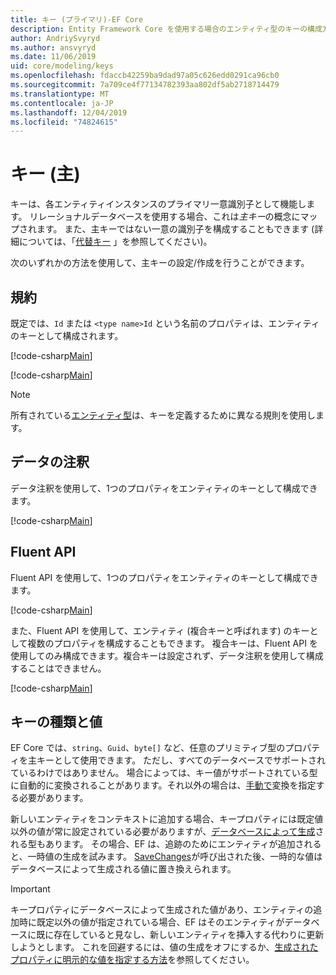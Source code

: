```yaml
---
title: キー (プライマリ)-EF Core
description: Entity Framework Core を使用する場合のエンティティ型のキーの構成方法
author: AndriySvyryd
ms.author: ansvyryd
ms.date: 11/06/2019
uid: core/modeling/keys
ms.openlocfilehash: fdaccb42259ba9dad97a05c626edd0291ca96cb0
ms.sourcegitcommit: 7a709ce4f77134782393aa802df5ab2718714479
ms.translationtype: MT
ms.contentlocale: ja-JP
ms.lasthandoff: 12/04/2019
ms.locfileid: "74824615"
---
```

# <a name="keys-primary"></a>キー (主)

キーは、各エンティティインスタンスのプライマリ一意識別子として機能します。 リレーショナルデータベースを使用する場合、これは*主キー*の概念にマップされます。 また、主キーではない一意の識別子を構成することもできます (詳細については、「[代替キー](alternate-keys.md) 」を参照してください)。

次のいずれかの方法を使用して、主キーの設定/作成を行うことができます。

## <a name="conventions"></a>規約

既定では、`Id` または `<type name>Id` という名前のプロパティは、エンティティのキーとして構成されます。

[!code-csharp[Main](../../../samples/core/Modeling/Conventions/KeyId.cs?name=KeyId&highlight=3)]

[!code-csharp[Main](../../../samples/core/Modeling/Conventions/KeyTypeNameId.cs?name=KeyId&highlight=3)]

> [!NOTE]
> 所有されている[エンティティ型](xref:core/modeling/owned-entities)は、キーを定義するために異なる規則を使用します。

## <a name="data-annotations"></a>データの注釈

データ注釈を使用して、1つのプロパティをエンティティのキーとして構成できます。

[!code-csharp[Main](../../../samples/core/Modeling/DataAnnotations/KeySingle.cs?highlight=13)]

## <a name="fluent-api"></a>Fluent API

Fluent API を使用して、1つのプロパティをエンティティのキーとして構成できます。

[!code-csharp[Main](../../../samples/core/Modeling/FluentAPI/KeySingle.cs?highlight=11,12)]

また、Fluent API を使用して、エンティティ (複合キーと呼ばれます) のキーとして複数のプロパティを構成することもできます。 複合キーは、Fluent API を使用してのみ構成できます。複合キーは設定されず、データ注釈を使用して構成することはできません。

[!code-csharp[Main](../../../samples/core/Modeling/FluentAPI/KeyComposite.cs?highlight=11,12)]

## <a name="key-types-and-values"></a>キーの種類と値

EF Core では、`string`、`Guid`、`byte[]` など、任意のプリミティブ型のプロパティを主キーとして使用できます。 ただし、すべてのデータベースでサポートされているわけではありません。 場合によっては、キー値がサポートされている型に自動的に変換されることがあります。それ以外の場合は、[手動で](xref:core/modeling/value-conversions)変換を指定する必要があります。

新しいエンティティをコンテキストに追加する場合、キープロパティには既定値以外の値が常に設定されている必要がありますが、[データベースによって生成](xref:core/modeling/generated-properties)される型もあります。 その場合、EF は、追跡のためにエンティティが追加されると、一時値の生成を試みます。 [SaveChanges](/dotnet/api/Microsoft.EntityFrameworkCore.DbContext.SaveChanges)が呼び出された後、一時的な値はデータベースによって生成される値に置き換えられます。

> [!Important]
> キープロパティにデータベースによって生成された値があり、エンティティの追加時に既定以外の値が指定されている場合、EF はそのエンティティがデータベースに既に存在していると見なし、新しいエンティティを挿入する代わりに更新しようとします。 これを回避するには、値の生成をオフにするか、[生成されたプロパティに明示的な値を指定する方法](../saving/explicit-values-generated-properties.md)を参照してください。